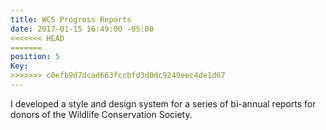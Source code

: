 ```yaml
---
title: WCS Progress Reports
date: 2017-01-15 16:49:00 -05:00
<<<<<<< HEAD
=======
position: 5
Key: 
>>>>>>> c0efb9d7dcad663fccbfd3d0dc9249eec4de1d67
---
```


I developed a style and design system for a series of bi-annual reports for donors of the Wildlife Conservation Society. 